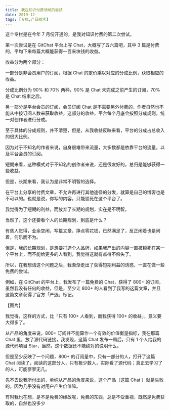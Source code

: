 ```yaml
---
title: 我在知识付费领域的尝试
date: 2019-12-
tags: [专栏,产品技术]
---
```


这个专栏是在今年 7 月份开通的，是我对知识付费的第二次尝试。

第一次尝试是在 GitChat 平台上写 Chat，大概写了五六篇吧，其中 3 篇是付费的，平均下来每篇大概能获得一百来块钱的收益。

收益分为两个部分：

一部分是非会员用户的订阅，根据 Chat 的定价乘以对应的分成比例，获取相应的收益。

分成比例分为 90% 和 70% 两种，90% 是 Chat 未完成之前产生的订阅，70% 是 Chat 结束之后。

另一部分是平台会员的订阅，会员订阅 Chat 是不需要另外付费的，作者自然也不能从中按订阅人数来获取收益，这部分的收益，平台每个月底会按照分成规则，统一对创作者进行分成。

至于具体的分成规则，并不清楚，但是，从我收益反映来看，平台的分成占总收入的很大比例。

因为对于不知名的作者来说，自身很难带来流量，大多数都是依靠平台的流量，以及平台会员的订阅。

短期来看，这种模式对于不知名的创作者来说，还是很友好的，总归是能够获得一些收益。

但是，长期来看，我认为是非常不明智的选择。

在平台上分享的付费文章，不允许再进行其他途径的分发，就算是自己的博客也是不可以的。也就是说，你写的内容，只能锁死在这个平台了。

我觉得为了短期的利益，而放弃了长期的规划，实在是不明智。

当然了，这个还要看个人的长期规划，到底是什么？

有些人觉得，业余空闲，写篇文章，挣点零花钱，已然满足了，反正闲着也是闲着，何乐而不为。

但是，我的长期规划，是想要打造个人品牌，如果我产出的内容一直被锁死在某一个平台上，而不能给更多的人看到，我觉得这就有点得不偿失了。

所以，在我想请这个问题之后，我渐渐走出了获得短期利益的诱惑，一直在做一些免费的尝试。

例如，在 GitChat 的平台上，我发布了一篇免费的 Chat，获得了 800+ 的订阅，虽然我没有任何的收益，但是，至少让 800+ 的人看到了我写的这篇文章，并且这篇文章获得了官方「严选」标记。

【图片】

我觉得，这样的方式，比「只有 100+ 人看到，而我获得 100+ 的收益」，意义要大得多了。

从产品的角度来说，800+ 订阅并不能算作一个有效的价值衡量指标，我在那篇 Chat 里，放了源代码链接，我发现，这篇 Chat 发布一周后，只有 1 个人给我的源代码项目 Star，当然，这个数据还不能绝对的说明什么。

但是至少反映了一个问题，800+ 的订阅量中，只有一部分的人，打开了这篇 Chat 阅读了，阅读的这部分人，只有极少数人，实际看了源代码；真正去学习了的人，可能寥寥无几。

先不去说我所付出的，单纯从产品的角度来说，这个产品（这篇 Chat ）就是失败的，因为几乎没有对用户产生价值嘛。

有时我也在想，是不是免费的缘故呢，免费的东西，总是不受重视，既然是免费获取的，自然也没多少

